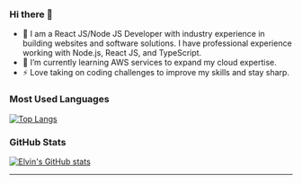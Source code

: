 ### Hi there 👋

- 🔭 I am a React JS/Node JS Developer with industry experience in building websites and software solutions. I have professional experience working with Node.js, React JS, and TypeScript.
- 🌱 I’m currently learning AWS services to expand my cloud expertise.
- ⚡ Love taking on coding challenges to improve my skills and stay sharp.

### Most Used Languages

[![Top Langs](https://github-readme-stats.vercel.app/api/top-langs/?username=Elvin2019&layout=compact&hide=Jupyter%20Notebook)](https://github.com/Elvin2019/github-readme-stats)

### GitHub Stats

[![Elvin's GitHub stats](https://github-readme-stats.vercel.app/api?username=Elvin2019&show_icons=true&theme=radical&count_private=true)](https://github.com/Elvin2019/github-readme-stats)

---

<!--
**Elvin2019/Elvin2019** is a ✨ _special_ ✨ repository because its `README.md` (this file) appears on your GitHub profile.

Here are some ideas to get you started:

- 🔭 I’m currently working on ...
- 🌱 I’m currently learning ...
- 💯 I’m looking to collaborate on ...
- 🤔 I’m looking for help with ...
- 💬 Ask me about ...
- 📧 How to reach me: ...
- 😄 Pronouns: ...
- ⚡ Fun fact: ...
-->
